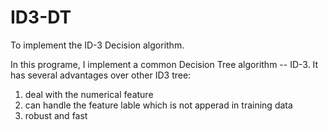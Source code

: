 # ID3-DT
To implement the ID-3 Decision algorithm.

In this programe, I implement a common Decision Tree algorithm -- ID-3.
It has several advantages over other ID3 tree:
1. deal with the numerical feature
2. can handle the feature lable which is not apperad in training data
3. robust and fast 

